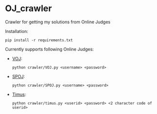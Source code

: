 OJ_crawler
==========

Crawler for getting my solutions from Online Judges

Installation:

```
pip install -r requirements.txt
```


Currently supports following Online Judges:

- [VOJ](http://vn.spoj.com/):

    ```
    python crawler/VOJ.py <username> <password>
    ```

- [SPOJ](http://www.spoj.com/):

    ```
    python crawler/SPOJ.py <username> <password>
    ```

- [Timus](http://acm.timus.ru/):

    ```
    python crawler/timus.py <userid> <password> <2 character code of userid>
    ```

